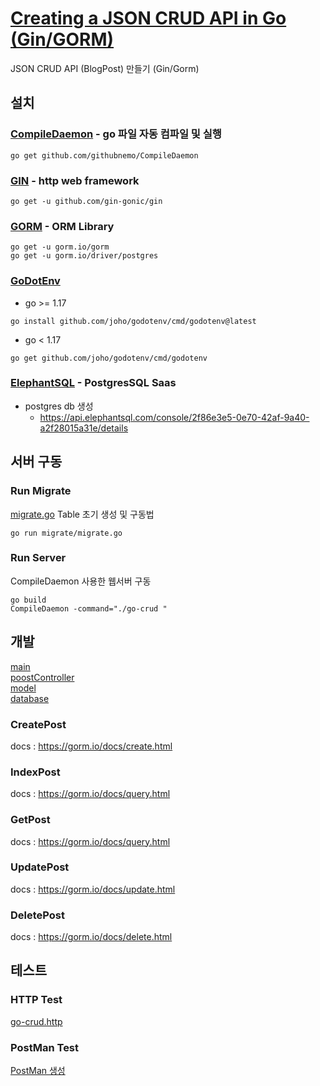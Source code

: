 # [Creating a JSON CRUD API in Go (Gin/GORM)](https://www.youtube.com/watch?v=lf_kiH_NPvM)

JSON CRUD API (BlogPost) 만들기 (Gin/Gorm)

## 설치

### [CompileDaemon](https://github.com/githubnemo/CompileDaemon) - go 파일 자동 컴파일 및 실행

```shell
go get github.com/githubnemo/CompileDaemon
```

### [GIN](https://gin-gonic.com/docs/quickstart/) - http web framework

```shell 
go get -u github.com/gin-gonic/gin
```

### [GORM](https://gorm.io/docs/) - ORM Library

```shell
go get -u gorm.io/gorm
go get -u gorm.io/driver/postgres
```

### [GoDotEnv](https://github.com/joho/godotenv)

- go >= 1.17

```shell 
go install github.com/joho/godotenv/cmd/godotenv@latest
```

- go < 1.17

```shell
go get github.com/joho/godotenv/cmd/godotenv
```

### [ElephantSQL](https://www.elephantsql.com/) - PostgresSQL Saas

- postgres db 생성
  - https://api.elephantsql.com/console/2f86e3e5-0e70-42af-9a40-a2f28015a31e/details

## 서버 구동


### Run Migrate

[migrate.go](migrate/migrate.go) Table 초기 생성 및 구동법

```shell
go run migrate/migrate.go
```

### Run Server
CompileDaemon 사용한 웹서버 구동 
```shell
go build
CompileDaemon -command="./go-crud "
```


## 개발
[main](main.go)  
[poostController](controllers/postController.go)  
[model](models/postModel.go)  
[database](initializers/database.go)

### CreatePost

docs : https://gorm.io/docs/create.html

### IndexPost

docs : https://gorm.io/docs/query.html

### GetPost

docs : https://gorm.io/docs/query.html

### UpdatePost

docs : https://gorm.io/docs/update.html

### DeletePost

docs : https://gorm.io/docs/delete.html

## 테스트

### HTTP Test

[go-crud.http](go-crud.http)

### PostMan Test

[PostMan 생성](https://speeding-eclipse-947341.postman.co/workspace/Go-Crud~66a892bf-7dd6-481e-a99d-a280a95855ad/request/2390863-bf684f1e-10ff-42d2-ac96-b5421c9bd653)